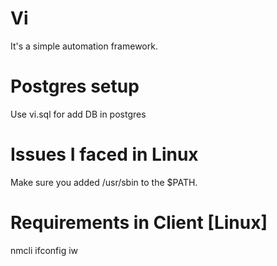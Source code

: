 # Vi
It's a simple automation framework.

# Postgres setup
Use vi.sql for add DB in postgres

# Issues I faced in Linux
Make sure you added /usr/sbin to the $PATH.

# Requirements in Client [Linux]
nmcli
ifconfig
iw
